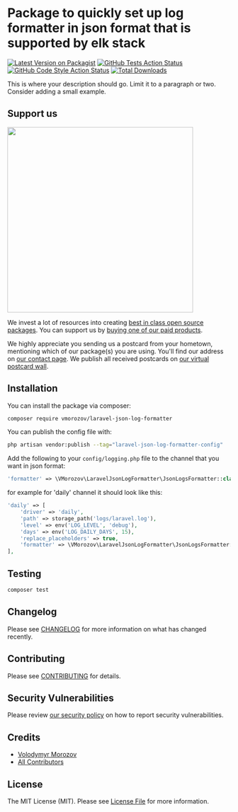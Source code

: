 # Package to quickly set up log formatter in json format that is supported by elk stack

[![Latest Version on Packagist](https://img.shields.io/packagist/v/vmorozov/laravel-json-log-formatter.svg?style=flat-square)](https://packagist.org/packages/vmorozov/laravel-json-log-formatter)
[![GitHub Tests Action Status](https://img.shields.io/github/actions/workflow/status/vmorozov/laravel-json-log-formatter/run-tests.yml?branch=main&label=tests&style=flat-square)](https://github.com/vmorozov/laravel-json-log-formatter/actions?query=workflow%3Arun-tests+branch%3Amain)
[![GitHub Code Style Action Status](https://img.shields.io/github/actions/workflow/status/vmorozov/laravel-json-log-formatter/fix-php-code-style-issues.yml?branch=main&label=code%20style&style=flat-square)](https://github.com/vmorozov/laravel-json-log-formatter/actions?query=workflow%3A"Fix+PHP+code+style+issues"+branch%3Amain)
[![Total Downloads](https://img.shields.io/packagist/dt/vmorozov/laravel-json-log-formatter.svg?style=flat-square)](https://packagist.org/packages/vmorozov/laravel-json-log-formatter)

This is where your description should go. Limit it to a paragraph or two. Consider adding a small example.

## Support us

[<img src="https://github-ads.s3.eu-central-1.amazonaws.com/laravel_json_log_formatter.jpg?t=1" width="419px" />](https://spatie.be/github-ad-click/laravel_json_log_formatter)

We invest a lot of resources into creating [best in class open source packages](https://spatie.be/open-source). You can support us by [buying one of our paid products](https://spatie.be/open-source/support-us).

We highly appreciate you sending us a postcard from your hometown, mentioning which of our package(s) you are using. You'll find our address on [our contact page](https://spatie.be/about-us). We publish all received postcards on [our virtual postcard wall](https://spatie.be/open-source/postcards).

## Installation

You can install the package via composer:

```bash
composer require vmorozov/laravel-json-log-formatter
```

You can publish the config file with:

```bash
php artisan vendor:publish --tag="laravel-json-log-formatter-config"
```

 Add the following to your `config/logging.php` file to the channel that you want in json format:

```php
'formatter' => \VMorozov\LaravelJsonLogFormatter\JsonLogsFormatter::class,
```

for example for 'daily' channel it should look like this:
```php
'daily' => [
    'driver' => 'daily',
    'path' => storage_path('logs/laravel.log'),
    'level' => env('LOG_LEVEL', 'debug'),
    'days' => env('LOG_DAILY_DAYS', 15),
    'replace_placeholders' => true,
    'formatter' => \VMorozov\LaravelJsonLogFormatter\JsonLogsFormatter::class,
],
```

## Testing

```bash
composer test
```

## Changelog

Please see [CHANGELOG](CHANGELOG.md) for more information on what has changed recently.

## Contributing

Please see [CONTRIBUTING](CONTRIBUTING.md) for details.

## Security Vulnerabilities

Please review [our security policy](../../security/policy) on how to report security vulnerabilities.

## Credits

- [Volodymyr Morozov](https://github.com/freezer278)
- [All Contributors](../../contributors)

## License

The MIT License (MIT). Please see [License File](LICENSE.md) for more information.
